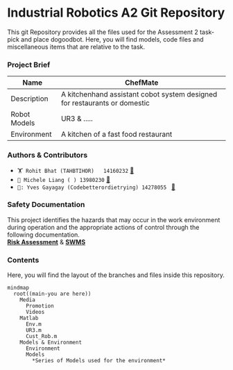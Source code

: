
# Industrial Robotics A2 Git Repository 


This git Repository provides all the files used for the Assessment 2 task- pick and place dogoodbot. Here, you will find models, code files and miscellaneous items that are relative to the task.

### Project Brief
| Name  | ChefMate |
| ------------- | ------------- |
| Description  | A kitchenhand assistant cobot system designed for restaurants or domestic  |
| Robot Models  | UR3 & .....  |
| Environment  | A kitchen of a fast food restaurant  |

### Authors & Contributors
+ `🏋️ Rohit Bhat (TAHBTIHOR)   14160232`  [📧](rohit.p.bhat@student.uts.edu.aul)
+ ` 🏯 Michele Liang ( ) 13980230 ` [📧](michele.liang@student.uts.edu.au)
+ `🎱: Yves Gayagay (Codebetterordietrying) 14278055 ` [📧](yves.b.gayagay@student.uts.edu.au) 


### Safety Documentation
This project identifies the hazards that may occur in the work environment during operation and the appropriate actions of control through the following documentation.                                                               
[**Risk Assessment**](https://github.com/Codebetterordietrying/INDR_A2/blob/main/LA2-%20RIsk%20Assessment%20(Names%20Updated).pdf)  &  [**SWMS**](https://github.com/Codebetterordietrying/INDR_A2/blob/main/UTS%20SWMS%20A2%20(14278055).pdf)

### Contents
Here, you will find the layout of the branches and files inside this repository.
```mermaid
mindmap
  root((main-you are here))
    Media
      Promotion
      Videos
    Matlab
      Env.m
      UR3.m
      Cust_Rob.m
    Models & Environment
      Environment
      Models
        *Series of Models used for the environment*

```
